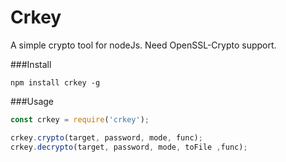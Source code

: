 # Crkey
A simple crypto tool for nodeJs.
Need OpenSSL-Crypto support.

###Install
```
npm install crkey -g
```

###Usage
```js
const crkey = require('crkey');

crkey.crypto(target, password, mode, func);
crkey.decrypto(target, password, mode, toFile ,func);

```